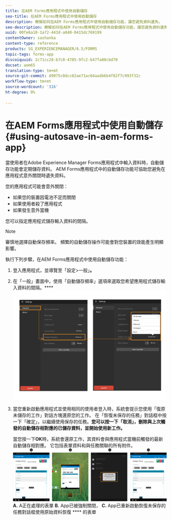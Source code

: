 ```yaml
---
title: 在AEM Forms應用程式中使用自動儲存
seo-title: 在AEM Forms應用程式中使用自動儲存
description: 瞭解如何在AEM Forms應用程式中使用自動儲存功能，讓您避免資料遺失。
seo-description: 瞭解如何在AEM Forms應用程式中使用自動儲存功能，讓您避免資料遺失。
uuid: 00fe6a10-1a72-443d-a840-0415dc769199
contentOwner: sashanka
content-type: reference
products: SG_EXPERIENCEMANAGER/6.5/FORMS
topic-tags: forms-app
discoiquuid: 2c71cc28-b7c8-4785-9fc2-b47fa80cbd70
docset: aem65
translation-type: tm+mt
source-git-commit: d9975c0dcc02ae71ac64aadb6b4f82f7c993f32c
workflow-type: tm+mt
source-wordcount: '316'
ht-degree: 0%

---
```



# 在AEM Forms應用程式中使用自動儲存{#using-autosave-in-aem-forms-app}

當使用者在Adobe Experience Manager Forms應用程式中輸入資料時，自動儲存功能會定期儲存資料。 AEM Forms應用程式中的自動儲存功能可協助您避免在應用程式意外關閉時遺失資料。

您的應用程式可能會意外關閉：

* 如果您的裝置因電池不足而關閉
* 如果使用者殺了應用程式
* 如果發生意外當機

您可以指定應用程式儲存輸入資料的間隔。

>[!NOTE]
>
>審慎地選擇自動保存頻率。 頻繁的自動儲存操作可能會對您裝置的效能產生明顯影響。

執行下列步驟，在AEM Forms應用程式中使用自動儲存功能：

1. 登入應用程式，並導覽至「設定>一般」**。**
1. 在「一般」畫面中，使用「自動儲存頻率」選項來選取您希望應用程式儲存輸入資料的間隔。****
   [ ![設定自動保存頻率](assets/using-autosave-freq-07.png)](assets/using-autosave-freq-07-1.png)

1. 當您重新啟動應用程式並使用相同的使用者登入時，系統會提示您使用「復原未儲存的工作」對話方塊還原您的工作。 在「恢復未保存的任務」對話框中按一下「確定」，以繼續使用保存的任務。 ****&#x200B;您可以按一下「取消」，刪除與上次觸發的自動儲存相對應的已儲存資料，並開始使用新工作。****

   當您按一下&#x200B;**OK**時，系統會還原工作，其資料會與應用程式當機前觸發的最新自動儲存相對應。 它包括表單資料和與任務關聯的所有附件。
   [ ![恢復任務&#x200B;](assets/autosave-flow.png)](assets/using-autosave-freq-06.png)**A.** A正在處理的表單 **B.** App已被強制關閉， **C.** App已重新啟動恢復未保存的任務對話框使用原始資料恢復 **** 的表單

